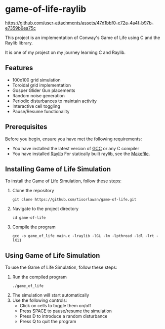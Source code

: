 # game-of-life-raylib

https://github.com/user-attachments/assets/47d1bbf0-e72a-4a4f-b97b-e7359b6ea75c



This project is an implementation of Conway's Game of Life using C and the Raylib library.

It is one of my project on my journey learning C and Raylib.

## Features

- 100x100 grid simulation
- Toroidal grid implementation
- Gosper Glider Gun placements
- Random noise generation
- Periodic disturbances to maintain activity
- Interactive cell toggling
- Pause/Resume functionality

## Prerequisites

Before you begin, ensure you have met the following requirements:

- You have installed the latest version of [GCC](https://gcc.gnu.org/) or any C compiler
- You have installed [Raylib](https://www.raylib.com/)
  For statically built raylib, see the [Makefile](./Makefile).

## Installing Game of Life Simulation

To install the Game of Life Simulation, follow these steps:

1. Clone the repository
   ```
   git clone https://github.com/tisorlawan/game-of-life.git
   ```
2. Navigate to the project directory
   ```
   cd game-of-life
   ```
3. Compile the program
   ```
   gcc -o game_of_life main.c -lraylib -lGL -lm -lpthread -ldl -lrt -lX11
   ```

## Using Game of Life Simulation

To use the Game of Life Simulation, follow these steps:

1. Run the compiled program
   ```
   ./game_of_life
   ```
2. The simulation will start automatically
3. Use the following controls:
   - Click on cells to toggle them on/off
   - Press SPACE to pause/resume the simulation
   - Press D to introduce a random disturbance
   - Press Q to quit the program
